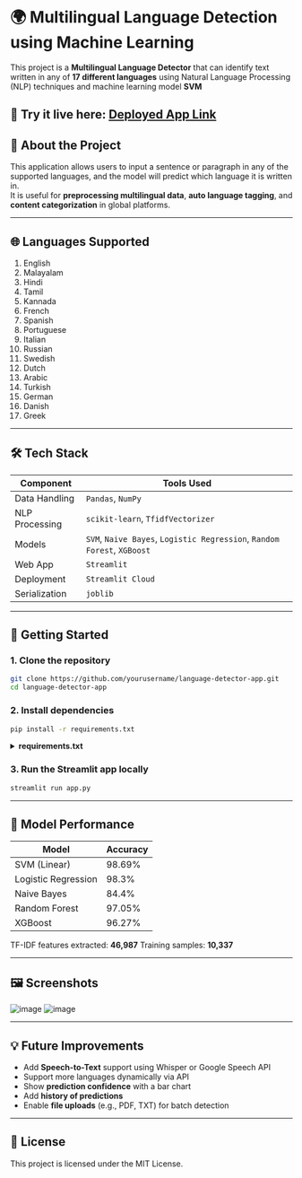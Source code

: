 
# 🌍 Multilingual Language Detection using Machine Learning

This project is a **Multilingual Language Detector** that can identify text written in any of **17 different languages** using Natural Language Processing (NLP) techniques and machine learning model **SVM**


🚀 Try it live here: [**Deployed App Link**](https://multilingual-language-detector.streamlit.app/) 
---


## 📘 About the Project

This application allows users to input a sentence or paragraph in any of the supported languages, and the model will predict which language it is written in.  
It is useful for **preprocessing multilingual data**, **auto language tagging**, and **content categorization** in global platforms.

---

## 🌐 Languages Supported

1. English  
2. Malayalam  
3. Hindi  
4. Tamil  
5. Kannada  
6. French  
7. Spanish  
8. Portuguese  
9. Italian  
10. Russian  
11. Swedish  
12. Dutch  
13. Arabic  
14. Turkish  
15. German  
16. Danish  
17. Greek  

---

## 🛠️ Tech Stack

| Component      | Tools Used                                                              |
| -------------- | ----------------------------------------------------------------------- |
| Data Handling  | `Pandas`, `NumPy`                                                       |
| NLP Processing | `scikit-learn`, `TfidfVectorizer`                                       |
| Models         | `SVM`, `Naive Bayes`, `Logistic Regression`, `Random Forest`, `XGBoost` |
| Web App        | `Streamlit`                                                             |
| Deployment     | `Streamlit Cloud`                                |
| Serialization  | `joblib`                                                                |

---

## 🚀 Getting Started

### 1. Clone the repository

```bash
git clone https://github.com/yourusername/language-detector-app.git
cd language-detector-app
````

### 2. Install dependencies

```bash
pip install -r requirements.txt
```

<details>
<summary><strong>requirements.txt</strong></summary>

```txt
streamlit
scikit-learn
joblib
xgboost
pandas
numpy
```

</details>

### 3. Run the Streamlit app locally

```bash
streamlit run app.py
```

---

## 🧠 Model Performance

| Model               | Accuracy |
| ------------------- | -------- |
| SVM (Linear)        | 98.69%   |
| Logistic Regression | 98.3%    |
| Naive Bayes         | 84.4%    |
| Random Forest       | 97.05%   |
| XGBoost             | 96.27%   |

TF-IDF features extracted: **46,987**
Training samples: **10,337**

---

## 🖼️ Screenshots

![image](https://github.com/user-attachments/assets/f9e3e831-500c-42a3-b427-f5e21e180c5b)
![image](https://github.com/user-attachments/assets/5bf459f8-a82d-40ee-a702-979b2c88c969)



---

## 💡 Future Improvements

* Add **Speech-to-Text** support using Whisper or Google Speech API
* Support more languages dynamically via API
* Show **prediction confidence** with a bar chart
* Add **history of predictions**
* Enable **file uploads** (e.g., PDF, TXT) for batch detection

---

## 🧾 License

This project is licensed under the MIT License.

```

